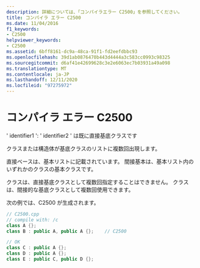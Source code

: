 ```yaml
---
description: 詳細については、「コンパイラエラー C2500」を参照してください。
title: コンパイラ エラー C2500
ms.date: 11/04/2016
f1_keywords:
- C2500
helpviewer_keywords:
- C2500
ms.assetid: 6bff8161-dc9a-48ca-91f1-fd2eefdbbc93
ms.openlocfilehash: 39d1ab0876470b443d4444a3c583cc0993c98325
ms.sourcegitcommit: d6af41e42699628c3e2e6063ec7b03931a49a098
ms.translationtype: MT
ms.contentlocale: ja-JP
ms.lasthandoff: 12/11/2020
ms.locfileid: "97275972"
---
```

# <a name="compiler-error-c2500"></a>コンパイラ エラー C2500

' identifier1 ': ' identifier2 ' は既に直接基底クラスです

クラスまたは構造体が基底クラスのリストに複数回出現します。

直接ベースは、基本リストに記載されています。 間接基本は、基本リスト内のいずれかのクラスの基本クラスです。

クラスは、直接基底クラスとして複数回指定することはできません。 クラスは、間接的な基底クラスとして複数回使用できます。

次の例では、C2500 が生成されます。

```cpp
// C2500.cpp
// compile with: /c
class A {};
class B : public A, public A {};    // C2500

// OK
class C : public A {};
class D : public A {};
class E : public C, public D {};
```
